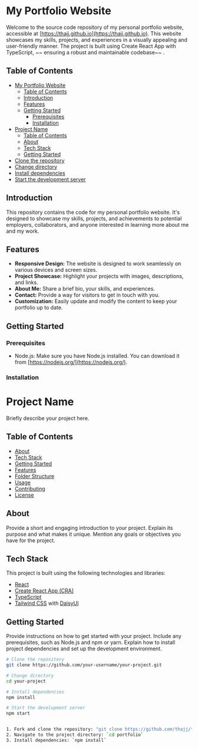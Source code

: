 # My Portfolio Website

Welcome to the source code repository of my personal portfolio website, accessible at [https://thajj.github.io](https://thajj.github.io). This website showcases my skills, projects, and experiences in a visually appealing and user-friendly manner. The project is built using Create React App with TypeScript, ~~ ensuring a robust and maintainable codebase~~ .

## Table of Contents

- [My Portfolio Website](#my-portfolio-website)
  - [Table of Contents](#table-of-contents)
  - [Introduction](#introduction)
  - [Features](#features)
  - [Getting Started](#getting-started)
    - [Prerequisites](#prerequisites)
    - [Installation](#installation)
- [Project Name](#project-name)
  - [Table of Contents](#table-of-contents-1)
  - [About](#about)
  - [Tech Stack](#tech-stack)
  - [Getting Started](#getting-started-1)
- [Clone the repository](#clone-the-repository)
- [Change directory](#change-directory)
- [Install dependencies](#install-dependencies)
- [Start the development server](#start-the-development-server)

## Introduction

This repository contains the code for my personal portfolio website. It's designed to showcase my skills, projects, and achievements to potential employers, collaborators, and anyone interested in learning more about me and my work.

## Features

- **Responsive Design:** The website is designed to work seamlessly on various devices and screen sizes.
- **Project Showcase:** Highlight your projects with images, descriptions, and links.
- **About Me:** Share a brief bio, your skills, and experiences.
- **Contact:** Provide a way for visitors to get in touch with you.
- **Customization:** Easily update and modify the content to keep your portfolio up to date.

## Getting Started

### Prerequisites

- Node.js: Make sure you have Node.js installed. You can download it from [https://nodejs.org/](https://nodejs.org/).

### Installation

# Project Name

Briefly describe your project here.

## Table of Contents

- [About](#about)
- [Tech Stack](#tech-stack)
- [Getting Started](#getting-started)
- [Features](#features)
- [Folder Structure](#folder-structure)
- [Usage](#usage)
- [Contributing](#contributing)
- [License](#license)

## About

Provide a short and engaging introduction to your project. Explain its purpose and what makes it unique. Mention any goals or objectives you have for the project.

## Tech Stack

This project is built using the following technologies and libraries:

- [React](https://reactjs.org/)
- [Create React App (CRA)](https://reactjs.org/docs/create-a-new-react-app.html)
- [TypeScript](https://www.typescriptlang.org/)
- [Tailwind CSS](https://tailwindcss.com/) with [DaisyUI](https://daisyui.com/)

## Getting Started

Provide instructions on how to get started with your project. Include any prerequisites, such as Node.js and npm or yarn. Explain how to install project dependencies and set up the development environment.

```bash
# Clone the repository
git clone https://github.com/your-username/your-project.git

# Change directory
cd your-project

# Install dependencies
npm install

# Start the development server
npm start


1. Fork and clone the repository: "git clone https://github.com/thajj/thajj.github.io.git" portfolio
2. Navigate to the project directory: `cd portfolio`
3. Install dependencies: `npm install`
